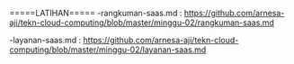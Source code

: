 =====LATIHAN=====
-rangkuman-saas.md : https://github.com/arnesa-aji/tekn-cloud-computing/blob/master/minggu-02/rangkuman-saas.md


-layanan-saas.md : https://github.com/arnesa-aji/tekn-cloud-computing/blob/master/minggu-02/layanan-saas.md
